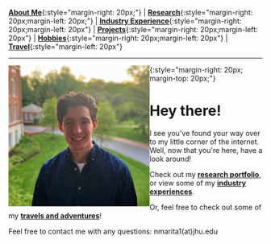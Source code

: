 [**About Me**](aboutMe/index.md){:style="margin-right: 20px;"}
|
[**Research**](research/index.md){:style="margin-right: 20px;margin-left: 20px;"}
|
[**Industry Experience**](industryExperience/index.md){:style="margin-right: 20px;margin-left: 20px"}
|
[**Projects**](projects/index.md){:style="margin-right: 20px;margin-left: 20px"}
|
[**Hobbies**](hobbies/index.md){:style="margin-right: 20px;margin-left: 20px"}
|
[**Travel**](travel/index.md){:style="margin-left: 20px"}

___

<img align="left" width="280" height="280" src="pics/Profile.jpg">{:style="margin-right: 20px; margin-top: 20px;"}
# Hey there!

I see you've found your way over to my little corner of the internet. Well, now that you're here, have a look around!

Check out my [**research portfolio**](research/index.md#research), or view some of my [**industry experiences**](industryExperience/index.md#industry-experience).

Or, feel free to check out some of my [**travels and adventures**](travel/index.md#travel)!

Feel free to contact me with any questions: nmarita1(at)jhu.edu